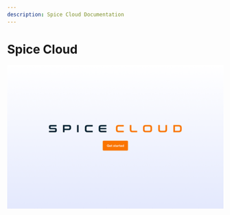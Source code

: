 ```yaml
---
description: Spice Cloud Documentation
---
```


# Spice Cloud

[![Get started with Spice Cloud](.gitbook/assets/image%20%281%29.png)](https://docs.spiceai.io/get-started)

